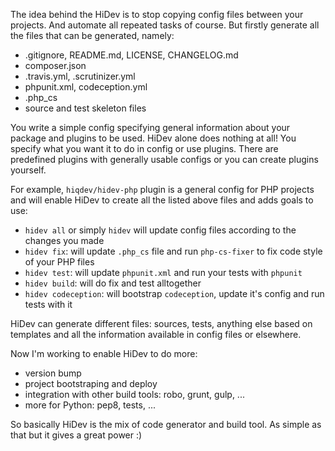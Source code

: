 The idea behind the HiDev is to stop copying config files between your projects.
And automate all repeated tasks of course. But firstly generate all the files
that can be generated, namely:

- .gitignore, README.md, LICENSE, CHANGELOG.md
- composer.json
- .travis.yml, .scrutinizer.yml
- phpunit.xml, codeception.yml
- .php_cs
- source and test skeleton files

You write a simple config specifying general information about your package
and plugins to be used. HiDev alone does nothing at all! You specify what
you want it to do in config or use plugins. There are predefined plugins with
generally usable configs or you can create plugins yourself.

For example, `hiqdev/hidev-php` plugin is a general config for PHP projects and
will enable HiDev to create all the listed above files and adds goals to use:

- `hidev all` or simply `hidev` will update config files according to the changes you made
- `hidev fix`: will update `.php_cs` file and run `php-cs-fixer` to fix code style of your PHP files
- `hidev test`: will update `phpunit.xml` and run your tests with `phpunit`
- `hidev build`: will do fix and test alltogether
- `hidev codeception`: will bootstrap `codeception`, update it's config and run tests with it

HiDev can generate different files: sources, tests, anything else based on templates and
all the information available in config files or elsewhere.

Now I'm working to enable HiDev to do more:

- version bump
- project bootstraping and deploy
- integration with other build tools: robo, grunt, gulp, ...
- more for Python: pep8, tests, ...

So basically HiDev is the mix of code generator and build tool.
As simple as that but it gives a great power :)

